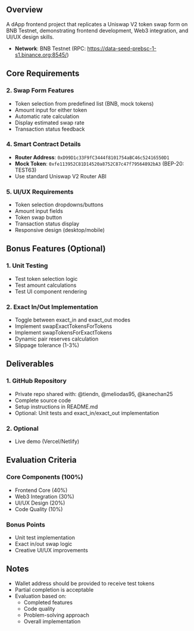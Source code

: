 ## Overview

A dApp frontend project that replicates a Uniswap V2 token swap form on BNB Testnet, demonstrating frontend development, Web3 integration, and UI/UX design skills.

- **Network**: BNB Testnet (RPC: <https://data-seed-prebsc-1-s1.binance.org:8545/>)

## Core Requirements

### 2. Swap Form Features

- Token selection from predefined list (BNB, mock tokens)
- Amount input for either token
- Automatic rate calculation
- Display estimated swap rate
- Transaction status feedback

### 4. Smart Contract Details

- **Router Address**: `0xD99D1c33F9fC3444f8101754aBC46c52416550D1`
- **Mock Token**: `0xfe113952C81D14520a8752C87c47f79564892bA3` (BEP-20: TEST63)
- Use standard Uniswap V2 Router ABI

### 5. UI/UX Requirements

- Token selection dropdowns/buttons
- Amount input fields
- Token swap button
- Transaction status display
- Responsive design (desktop/mobile)

## Bonus Features (Optional)

### 1. Unit Testing

- Test token selection logic
- Test amount calculations
- Test UI component rendering

### 2. Exact In/Out Implementation

- Toggle between exact_in and exact_out modes
- Implement swapExactTokensForTokens
- Implement swapTokensForExactTokens
- Dynamic pair reserves calculation
- Slippage tolerance (1-3%)

## Deliverables

### 1. GitHub Repository

- Private repo shared with: @tiendn, @meliodas95, @kanechan25
- Complete source code
- Setup instructions in README.md
- Optional: Unit tests and exact_in/exact_out implementation

### 2. Optional

- Live demo (Vercel/Netlify)

## Evaluation Criteria

### Core Components (100%)

- Frontend Core (40%)
- Web3 Integration (30%)
- UI/UX Design (20%)
- Code Quality (10%)

### Bonus Points

- Unit test implementation
- Exact in/out swap logic
- Creative UI/UX improvements

## Notes

- Wallet address should be provided to receive test tokens
- Partial completion is acceptable
- Evaluation based on:
  - Completed features
  - Code quality
  - Problem-solving approach
  - Overall implementation
